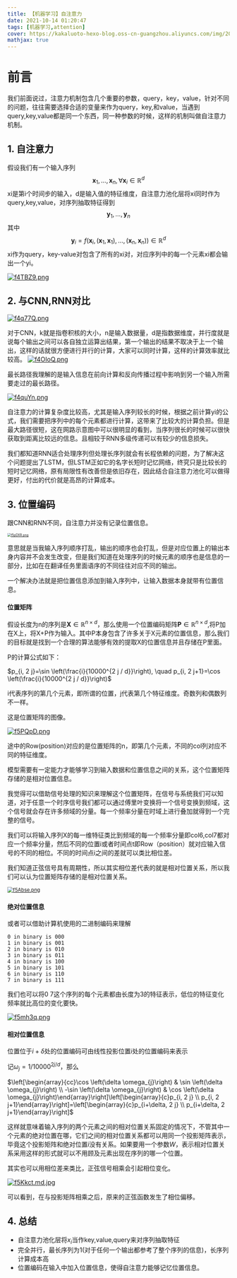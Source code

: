 ```yaml
---
title: 【机器学习】自注意力
date: 2021-10-14 01:20:47
tags: [机器学习,attention]
cover: https://kakaluoto-hexo-blog.oss-cn-guangzhou.aliyuncs.com/img/202212171709788.png
mathjax: true
---
```


# 前言

我们前面说过，注意力机制包含几个重要的参数，query，key，value，针对不同的问题，往往需要选择合适的变量来作为query，key,和value，当遇到query,key,value都是同一个东西，同一种参数的时候，这样的机制叫做自注意力机制。

## 1. 自注意力

假设我们有一个输入序列
$$\mathbf{x}_{1}, \ldots, \mathbf{x}_{n}, \forall \mathbf{x}_{i} \in \mathbb{R}^{d}$$
xi是第i个时间步的输入，d是输入值的特征维度，自注意力池化层将xi同时作为query,key,value，对序列抽取特征得到
$$\mathbf{y}_{1}, \ldots, \mathbf{y}_{n}$$
其中  
$$\mathbf{y}_{i}=f\left(\mathbf{x}_{i},\left(\mathbf{x}_{1}, \mathbf{x}_{1}\right), \ldots,\left(\mathbf{x}_{n}, \mathbf{x}_{n}\right)\right) \in \mathbb{R}^{d}$$
xi作为query，key-value对包含了所有的xi对，对应序列中的每一个元素xi都会输出一个yi。

[![f4TBZ9.png](https://kakaluoto-hexo-blog.oss-cn-guangzhou.aliyuncs.com/img/202212171709274.png)](https://imgtu.com/i/f4TBZ9)

## 2. 与CNN,RNN对比

[![f4q77Q.png](https://kakaluoto-hexo-blog.oss-cn-guangzhou.aliyuncs.com/img/202212171709628.png)](https://imgtu.com/i/f4q77Q)

对于CNN，k就是指卷积核的大小，n是输入数据量，d是指数据维度，并行度就是说每个输出之间可以各自独立运算出结果，第一个输出的结果不取决于上一个输出，这样的话就很方便进行并行的计算，大家可以同时计算，这样的计算效率就比较高。
[![f4OIoQ.png](https://kakaluoto-hexo-blog.oss-cn-guangzhou.aliyuncs.com/img/202212171709132.png)](https://imgtu.com/i/f4OIoQ)

最长路径我理解的是输入信息在前向计算和反向传播过程中影响到另一个输入所需要走过的最长路径。

[![f4quYn.png](https://kakaluoto-hexo-blog.oss-cn-guangzhou.aliyuncs.com/img/202212171710321.png)](https://imgtu.com/i/f4quYn)

自注意力的计算复杂度比较高，尤其是输入序列较长的时候，根据之前计算yi的公式，我们需要把序列中的每个元素都进行计算，这带来了比较大的计算负担。但是最大路径很短，这在网路示意图中可以很明显的看到，当序列很长的时候可以很快获取到距离比较远的信息。且相较于RNN多级传递可以有较少的信息损失。

我们都知道RNN适合处理序列但处理长序列就会有长程依赖的问题，为了解决这个问题提出了LSTM，但LSTM正如它的名字长短时记忆网络，终究只是比较长的短时记忆网络，原有局限性有改善但是依旧存在，因此结合自注意力池化可以做得更好，付出的代价就是高昂的计算成本。



## 3. 位置编码

跟CNN和RNN不同，自注意力并没有记录位置信息。

[<img src="https://kakaluoto-hexo-blog.oss-cn-guangzhou.aliyuncs.com/img/202212171710457.png" alt="f5pDXR.png" style="zoom:50%;" />](https://imgtu.com/i/f5pDXR)



意思就是当我输入序列顺序打乱，输出的顺序也会打乱，但是对应位置上的输出本身内容并不会发生改变，但是我们知道在处理序列的时候元素的顺序也是信息的一部分，比如在在翻译任务里面语序的不同往往对应不同的输出。

一个解决办法就是把位置信息添加到输入序列中，让输入数据本身就带有位置信息。

#### 位置矩阵

假设长度为n的序列是$\mathbf{X} \in \mathbb{R}^{n \times d}$，那么使用一个位置编码矩阵$\mathbf{P} \in \mathbb{R}^{n \times d}$,​将P加在X上，将X+P作为输入。其中P本身包含了许多关于X元素的位置信息，那么我们的目标就是找到一个合理的算法能够有效的提取X的位置信息并且存储在P里面。

P的计算公式如下：

$p_{i, 2 j}=\sin \left(\frac{i}{10000^{2 j / d}}\right), \quad p_{i, 2 j+1}=\cos \left(\frac{i}{10000^{2 j / d}}\right)$

i代表序列的第几个元素，即所谓的位置，j代表第几个特征维度。奇数列和偶数列不一样。

这是位置矩阵的图像。

[<img src="https://kakaluoto-hexo-blog.oss-cn-guangzhou.aliyuncs.com/img/202212171710409.png" alt="f5PQpD.png"  />](https://imgtu.com/i/f5PQpD)

途中的Row(position)对应的是位置矩阵的n，即第几个元素，不同的col列对应不同的特征维度。

模型需要有一定能力才能够学习到输入数据和位置信息之间的关系，这个位置矩阵存储的是相对位置信息。

我觉得可以借助信号处理的知识来理解这个位置矩阵，在信号与系统我们可以知道，对于任意一个时序信号我们都可以通过傅里叶变换将一个信号变换到频域，这个信号就会存在许多频域的分量。每一个频率分量在时域上进行叠加就得到一个完整的信号。

我们可以将输入序列X的每一维特征类比到频域的每一个频率分量即col6,col7都对应一个频率分量，然后不同的位置i或者时间点t即Row（position）就对应输入信号的不同的相位。不同的时间点i之间的差就可以类比相位差。

我们知道正弦信号具有周期性，所以其实相位差代表的就是相对位置关系，所以我们可以认为位置矩阵存储的是相对位置关系。



[<img src="https://kakaluoto-hexo-blog.oss-cn-guangzhou.aliyuncs.com/img/202212171710408.png" alt="f5Abse.png" style="zoom: 80%;" />](https://imgtu.com/i/f5Abse)

#### 绝对位置信息

或者可以借助计算机使用的二进制编码来理解

```
0 in binary is 000
1 in binary is 001
2 in binary is 010
3 in binary is 011
4 in binary is 100
5 in binary is 101
6 in binary is 110
7 in binary is 111
```

我们也可以将$0~7$这个序列的每个元素都由长度为3的特征表示，低位的特征变化频率就比高位的变化要快。

[![f5mh3q.png](https://kakaluoto-hexo-blog.oss-cn-guangzhou.aliyuncs.com/img/202212171710776.png)](https://imgtu.com/i/f5mh3q)

#### 相对位置信息

位置位于$i+\delta$​处的位置编码可由线性投影位置$i$​处的位置编码来表示​

记$\omega_{j}=1 / 10000^{2 j / d}$，那么

$\left[\begin{array}{cc}\cos \left(\delta \omega_{j}\right) & \sin \left(\delta \omega_{j}\right) \\ -\sin \left(\delta \omega_{j}\right) & \cos \left(\delta \omega_{j}\right)\end{array}\right]\left[\begin{array}{c}p_{i, 2 j} \\ p_{i, 2 j+1}\end{array}\right]=\left[\begin{array}{c}p_{i+\delta, 2 j} \\ p_{i+\delta, 2 j+1}\end{array}\right]$

这样就意味着输入序列的两个元素之间的相对位置关系固定的情况下，不管其中一个元素的绝对位置在哪，它们之间的相对位置关系都可以用同一个投影矩阵表示，毕竟这个投影矩阵和绝对位置$i$​没有关系。如果要用一个参数$W$​，表示相对位置关系采用这样的形式就可以不用顾及元素出现在序列的哪一个位置。

其实也可以用相位差来类比，正弦信号相乘会引起相位变化。

[![f5Kkct.md.jpg](https://kakaluoto-hexo-blog.oss-cn-guangzhou.aliyuncs.com/img/202212171710421.jpeg)](https://imgtu.com/i/f5Kkct)

可以看到，在与投影矩阵相乘之后，原来的正弦函数发生了相位偏移。

## 4. 总结

+ 自注意力池化层将$x_i$​当作key,value,query来对序列抽取特征​
+ 完全并行，最长序列为1(对于任何一个输出都参考了整个序列的信息)，长序列计算成本高
+ 位置编码在输入中加入位置信息，使得自注意力能够记忆位置信息。

